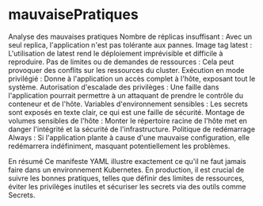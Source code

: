 # mauvaisePratiques

Analyse des mauvaises pratiques
Nombre de réplicas insuffisant : Avec un seul replica, l'application n'est pas tolérante aux pannes.
Image tag latest : L'utilisation de latest rend le déploiement imprévisible et difficile à reproduire.
Pas de limites ou de demandes de ressources : Cela peut provoquer des conflits sur les ressources du cluster.
Exécution en mode privilégié : Donne à l'application un accès complet à l'hôte, exposant tout le système.
Autorisation d'escalade des privilèges : Une faille dans l'application pourrait permettre à un attaquant de prendre le contrôle du conteneur et de l'hôte.
Variables d'environnement sensibles : Les secrets sont exposés en texte clair, ce qui est une faille de sécurité.
Montage de volumes sensibles de l'hôte : Monter le répertoire racine de l'hôte met en danger l'intégrité et la sécurité de l'infrastructure.
Politique de redémarrage Always : Si l'application plante à cause d'une mauvaise configuration, elle redémarrera indéfiniment, masquant potentiellement les problèmes.

En résumé
Ce manifeste YAML illustre exactement ce qu'il ne faut jamais faire dans un environnement Kubernetes. En production, il est crucial de suivre les bonnes 
pratiques, telles que définir des limites de ressources, éviter les privilèges inutiles et sécuriser les secrets via des outils comme Secrets.
